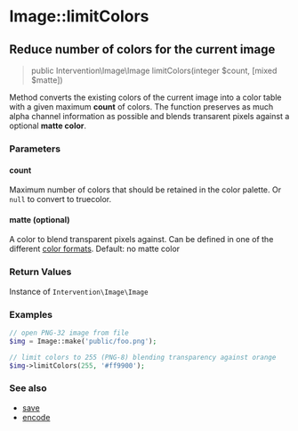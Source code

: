 # Image::limitColors
## Reduce number of colors for the current image

> public Intervention\Image\Image limitColors(integer $count, [mixed $matte])

Method converts the existing colors of the current image into a color table with a given maximum **count** of colors. The function preserves as much alpha channel information as possible and blends transarent pixels against a optional **matte color**.

### Parameters

#### count
Maximum number of colors that should be retained in the color palette. Or `null` to convert to truecolor.

#### matte (optional)
A color to blend transparent pixels against. Can be defined in one of the different [color formats](/v2/introduction/formats). Default: no matte color

### Return Values
Instance of `Intervention\Image\Image`

### Examples

```php
// open PNG-32 image from file
$img = Image::make('public/foo.png');

// limit colors to 255 (PNG-8) blending transparency against orange
$img->limitColors(255, '#ff9900');
```

### See also

- [save](/v2/api/save)
- [encode](/v2/api/encode)
